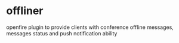offliner
========

openfire plugin to provide clients with conference offline messages, messages status and push notification ability 
